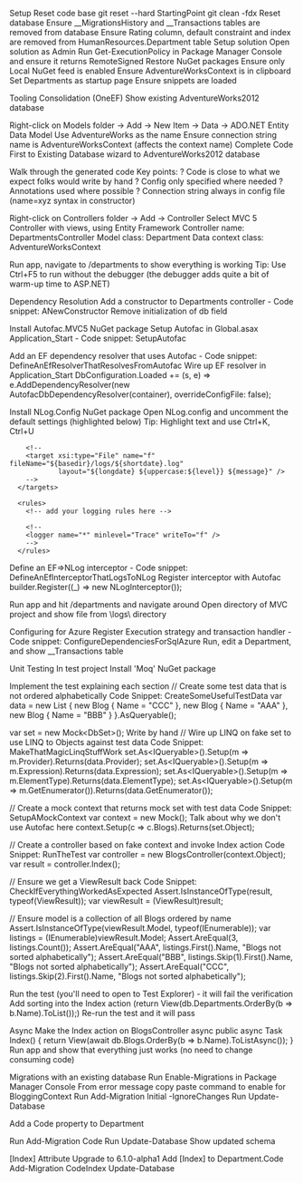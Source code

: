 Setup
Reset code base
	git reset --hard StartingPoint
	git clean -fdx
Reset database
	Ensure __MigrationsHistory and __Transactions tables are removed from database
	Ensure Rating column, default constraint and index are removed from HumanResources.Department table
Setup solution
	Open solution as Admin
	Run Get-ExecutionPolicy in Package Manager Console and ensure it returns RemoteSigned
	Restore NuGet packages
	Ensure only Local NuGet feed is enabled
	Ensure AdventureWorksContext  is in clipboard
	Set Departments as startup page
	Ensure snippets are loaded

Tooling Consolidation (OneEF)
Show existing AdventureWorks2012 database

Right-click on Models folder -> Add -> New Item -> Data -> ADO.NET Entity Data Model
	Use AdventureWorks as the name
	Ensure connection string name is AdventureWorksContext (affects the context name)
	Complete Code First to Existing Database wizard to AdventureWorks2012 database
		
Walk through the generated code
	Key points:
		? Code is close to what we expect folks would write by hand
		? Config only specified where needed
		? Annotations used where possible
		? Connection string always in config file (name=xyz syntax in constructor)
		
Right-click on Controllers folder -> Add -> Controller
	Select MVC 5 Controller with views, using Entity Framework
	Controller name: DepartmentsController
	Model class: Department
	Data context class: AdventureWorksContext
	
Run app, navigate to /departments to show everything is working
Tip: Use Ctrl+F5 to run without the debugger (the debugger adds quite a bit of warm-up time to ASP.NET)

Dependency Resolution
Add a constructor to Departments controller - Code snippet: ANewConstructor
Remove initialization of db field

Install Autofac.MVC5 NuGet package
Setup Autofac in Global.asax Application_Start - Code snippet: SetupAutofac

Add an EF dependency resolver that uses Autofac - Code snippet: DefineAnEfResolverThatResolvesFromAutofac
Wire up EF resolver in Application_Start
	DbConfiguration.Loaded += (s, e) => 
	    e.AddDependencyResolver(new AutofacDbDependencyResolver(container), overrideConfigFile: false);
	
Install NLog.Config NuGet package
Open NLog.config and uncomment the default settings (highlighted below)
Tip: Highlight text and use Ctrl+K, Ctrl+U
	  <targets>
	    <!-- add your targets here -->
	    
	    <!--
	    <target xsi:type="File" name="f" fileName="${basedir}/logs/${shortdate}.log"
	            layout="${longdate} ${uppercase:${level}} ${message}" />
	    -->
	  </targets>
	
	  <rules>
	    <!-- add your logging rules here -->
	    
	    <!--
	    <logger name="*" minlevel="Trace" writeTo="f" />
	    -->
	  </rules>

Define an EF=>NLog interceptor - Code snippet: DefineAnEfInterceptorThatLogsToNLog
Register interceptor with Autofac
	builder.Register<IDbInterceptor>((_) => new NLogInterceptor());

Run app and hit /departments and navigate around
Open directory of MVC project and show file from \logs\ directory

Configuring for Azure
Register Execution strategy and transaction handler - Code snippet: ConfigureDependenciesForSqlAzure
Run, edit a Department, and show __Transactions table

Unit Testing
In test project
	Install 'Moq'  NuGet package

Implement the test explaining each section
// Create some test data that is not ordered alphabetically	Code Snippet: CreateSomeUsefulTestData
var data = new List<Blog>
{
    new Blog { Name = "CCC" },
    new Blog { Name = "AAA" },
    new Blog { Name = "BBB" }
}.AsQueryable();

var set = new Mock<DbSet<Blog>>();	Write by hand
// Wire up LINQ on fake set to use LINQ to Objects against test data	Code Snippet: MakeThatMagicLinqStuffWork
set.As<IQueryable<Blog>>().Setup(m => m.Provider).Returns(data.Provider);
set.As<IQueryable<Blog>>().Setup(m => m.Expression).Returns(data.Expression);
set.As<IQueryable<Blog>>().Setup(m => m.ElementType).Returns(data.ElementType);
set.As<IQueryable<Blog>>().Setup(m => m.GetEnumerator()).Returns(data.GetEnumerator());

// Create a mock context that returns mock set with test data	Code Snippet: SetupAMockContext
var context = new Mock<BloggingContext>();	Talk about why we don't use Autofac here
context.Setup(c => c.Blogs).Returns(set.Object);

// Create a controller based on fake context and invoke Index action	Code Snippet: RunTheTest
var controller = new BlogsController(context.Object);
var result = controller.Index();

// Ensure we get a ViewResult back	Code Snippet: CheckIfEverythingWorkedAsExpected
Assert.IsInstanceOfType(result, typeof(ViewResult));
var viewResult = (ViewResult)result;

// Ensure model is a collection of all Blogs ordered by name
Assert.IsInstanceOfType(viewResult.Model, typeof(IEnumerable<Blog>));
var listings = (IEnumerable<Blog>)viewResult.Model;
Assert.AreEqual(3, listings.Count());
Assert.AreEqual("AAA", listings.First().Name, "Blogs not sorted alphabetically");
Assert.AreEqual("BBB", listings.Skip(1).First().Name, "Blogs not sorted alphabetically");
Assert.AreEqual("CCC", listings.Skip(2).First().Name, "Blogs not sorted alphabetically");

Run the test (you'll need to open to Test Explorer) - it will fail the verification
	Add sorting into the Index action (return View(db.Departments.OrderBy(b => b.Name).ToList());)
	Re-run the test and it will pass

Async
Make the Index action on BlogsController async
	public async Task<ActionResult> Index()
	{
	    return View(await db.Blogs.OrderBy(b => b.Name).ToListAsync());
	}
Run app and show that everything just works (no need to change consuming code)

Migrations with an existing database
Run Enable-Migrations in Package Manager Console
From error message copy paste command to enable for BloggingContext
Run Add-Migration Initial -IgnoreChanges
Run Update-Database

Add a Code property to Department 

Run Add-Migration Code
Run Update-Database
Show updated schema

[Index] Attribute
Upgrade to 6.1.0-alpha1
Add [Index] to Department.Code
Add-Migration CodeIndex
Update-Database



